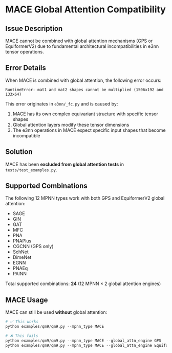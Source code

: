 # MACE Global Attention Compatibility

## Issue Description

MACE cannot be combined with global attention mechanisms (GPS or EquiformerV2) due to fundamental architectural incompatibilities in e3nn tensor operations.

## Error Details

When MACE is combined with global attention, the following error occurs:
```
RuntimeError: mat1 and mat2 shapes cannot be multiplied (1506x192 and 133x64)
```

This error originates in `e3nn/_fc.py` and is caused by:
1. MACE has its own complex equivariant structure with specific tensor shapes
2. Global attention layers modify these tensor dimensions
3. The e3nn operations in MACE expect specific input shapes that become incompatible

## Solution

MACE has been **excluded from global attention tests** in `tests/test_examples.py`. 

## Supported Combinations

The following 12 MPNN types work with both GPS and EquiformerV2 global attention:
- SAGE
- GIN 
- GAT
- MFC
- PNA
- PNAPlus
- CGCNN (GPS only)
- SchNet
- DimeNet
- EGNN
- PNAEq
- PAINN

Total supported combinations: **24** (12 MPNN × 2 global attention engines)

## MACE Usage

MACE can still be used **without** global attention:
```python
# ✅ This works
python examples/qm9/qm9.py --mpnn_type MACE

# ❌ This fails
python examples/qm9/qm9.py --mpnn_type MACE --global_attn_engine GPS
python examples/qm9/qm9.py --mpnn_type MACE --global_attn_engine EquiformerV2
```
